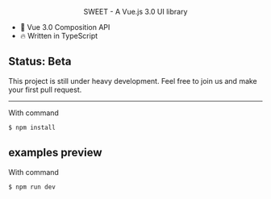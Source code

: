 

<p align="center">SWEET - A Vue.js 3.0 UI library</p>

* 💪 Vue 3.0 Composition API
* 🔥 Written in TypeScript

## Status: Beta

This project is still under heavy development. Feel free to join us and make your first pull request.



---


With command
```bash
$ npm install
```

## examples preview
With command
```bash
$ npm run dev
```


